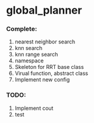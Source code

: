 # global_planner

### Complete:
1. nearest neighbor search
2. knn search
3. knn range search
4. namespace
5. Skeleton for RRT base class
6. Virual function, abstract class
7. Implement new config

### TODO:
1. Implement cout
2. test

